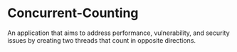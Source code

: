 # Concurrent-Counting
An application that aims to address performance, vulnerability, and security issues by creating two threads that count in opposite directions.

